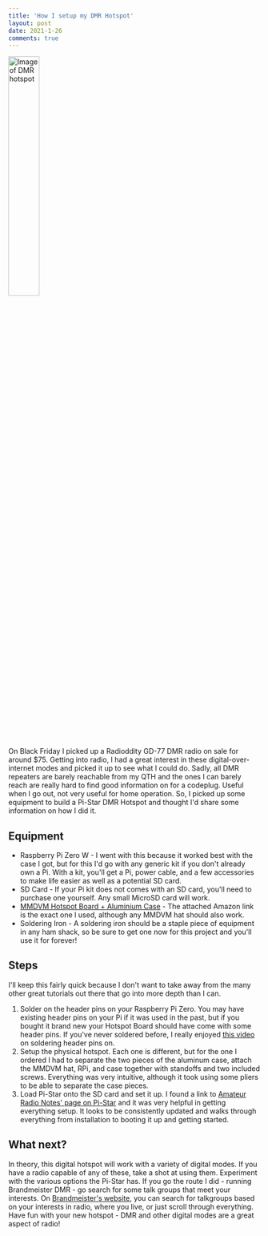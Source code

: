 ```yaml
---
title: 'How I setup my DMR Hotspot'
layout: post
date: 2021-1-26
comments: true
---
```


<img src='https://ko4jzt.s3.amazonaws.com/site/images/2020-1-26-dmr-hotspot.jpg?thumbnail' width='35%' height='35%' alt='Image of DMR hotspot'>

On Black Friday I picked up a Radioddity GD-77 DMR radio on sale for around $75. Getting into radio, I had a great interest in these digital-over-internet modes and picked it up to see what I could do. Sadly, all DMR repeaters are barely reachable from my QTH and the ones I can barely reach are really hard to find good information on for a codeplug. Useful when I go out, not very useful for home operation. So, I picked up some equipment to build a Pi-Star DMR Hotspot and thought I'd share some information on how I did it.

## Equipment

* Raspberry Pi Zero W - I went with this because it worked best with the case I got, but for this I'd go with any generic kit if you don't already own a Pi. With a kit, you'll get a Pi, power cable, and a few accessories to make life easier as well as a potential SD card.
* SD Card - If your Pi kit does not comes with an SD card, you'll need to purchase one yourself. Any small MicroSD card will work.
* [MMDVM Hotspot Board + Aluminium Case](https://www.amazon.com/gp/product/B07Z8YP5VJ/ref=ppx_yo_dt_b_asin_title_o02_s01?ie=UTF8&psc=1) - The attached Amazon link is the exact one I used, although any MMDVM hat should also work. 
* Soldering Iron - A soldering iron should be a staple piece of equipment in any ham shack, so be sure to get one now for this project and you'll use it for forever!

## Steps

I'll keep this fairly quick because I don't want to take away from the many other great tutorials out there that go into more depth than I can.

1. Solder on the header pins on your Raspberry Pi Zero. You may have existing header pins on your Pi if it was used in the past, but if you bought it brand new your Hotspot Board should have come with some header pins. If you've never soldered before, I really enjoyed [this video](https://www.youtube.com/watch?v=UDdbaMk39tM&t=350s&ab_channel=BasvanderSluis) on soldering header pins on.
2. Setup the physical hotspot. Each one is different, but for the one I ordered I had to separate the two pieces of the aluminum case, attach the MMDVM hat, RPi, and case together with standoffs and two included screws. Everything was very intuitive, although it took using some pliers to be able to separate the case pieces.
3. Load Pi-Star onto the SD card and set it up. I found a link to [Amateur Radio Notes' page on Pi-Star](https://amateurradionotes.com/pi-star.htm) and it was very helpful in getting everything setup. It looks to be consistently updated and walks through everything from installation to booting it up and getting started.

## What next?

In theory, this digital hotspot will work with a variety of digital modes. If you have a radio capable of any of these, take a shot at using them. Experiment with the various options the Pi-Star has. If you go the route I did - running Brandmeister DMR - go search for some talk groups that meet your interests. On [Brandmeister's website](https://brandmeister.network/?page=talkgroups), you can search for talkgroups based on your interests in radio, where you live, or just scroll through everything. Have fun with your new hotspot - DMR and other digital modes are a great aspect of radio!